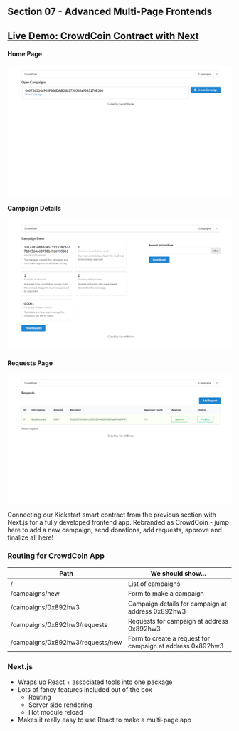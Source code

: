 ## Section 07 - Advanced Multi-Page Frontends

## [Live Demo: CrowdCoin Contract with Next]()

#### Home Page

!["HomePage"](./HomePage.png)

#### Campaign Details

!["HomePage"](./CampaignDetails.png)

#### Requests Page

!["HomePage"](./RequestsPage.png)

Connecting our Kickstart smart contract from the previous section with Next.js for a fully developed frontend app. Rebranded as CrowdCoin - jump here to add a new campaign, send donations, add requests, approve and finalize all here!

### Routing for CrowdCoin App
|Path|We should show...|
|-|-|
|/|List of campaigns|
|/campaigns/new|Form to make a campaign|
|/campaigns/0x892hw3|Campaign details for campaign at address 0x892hw3|
|/campaigns/0x892hw3/requests|Requests for campaign at address 0x892hw3|
|/campaigns/0x892hw3/requests/new|Form to create a request for campaign at address 0x892hw3|

### Next.js
- Wraps up React + associated tools into one package
- Lots of fancy features included out of the box
  - Routing
  - Server side rendering
  - Hot module reload
- Makes it really easy to use React to make a multi-page app